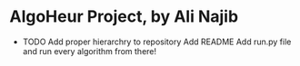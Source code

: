 # AlgoHeur Project, by Ali Najib

- TODO
    Add proper hierarchry to repository
    Add README
    Add run.py file and run every algorithm from there!